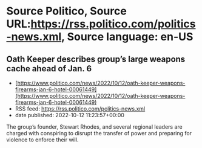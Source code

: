 # Source Politico, Source URL:https://rss.politico.com/politics-news.xml, Source language: en-US

## Oath Keeper describes group’s large weapons cache ahead of Jan. 6
 - [https://www.politico.com/news/2022/10/12/oath-keeper-weapons-firearms-jan-6-hotel-00061449](https://www.politico.com/news/2022/10/12/oath-keeper-weapons-firearms-jan-6-hotel-00061449)
 - RSS feed: https://rss.politico.com/politics-news.xml
 - date published: 2022-10-12 11:23:57+00:00

The group’s founder, Stewart Rhodes, and several regional leaders are charged with conspiring to disrupt the transfer of power and preparing for violence to enforce their will.
